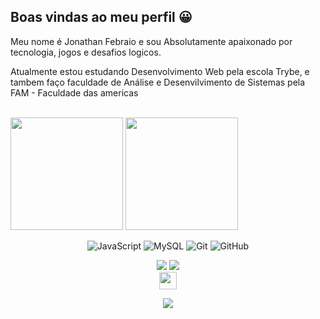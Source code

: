 

<!--
**JRaamos/JRaamos** is a ✨ _special_ ✨ repository because its `README.md` (this file) appears on your GitHub profile.


-->
## Boas vindas ao meu perfil 😀

Meu nome é Jonathan Febraio e sou Absolutamente apaixonado por tecnologia, jogos e desafios logicos.

Atualmente estou estudando Desenvolvimento Web pela escola Trybe, e tambem faço faculdade de Análise e Desenvilvimento de Sistemas pela FAM - Faculdade das americas

<br>

<!-- GITHUB STATUS -->
 
  <img height="180em" src="https://github-readme-stats.vercel.app/api?username=JRaamos&show_icons=true&theme=highcontrast&include_all_commits=true&count_private=true"/>
  
<img height="180em" src="https://github-readme-stats.vercel.app/api/top-langs/?username=JRaamos&layout=compact&langs_count=10&theme=highcontrast&hide=html,css,sql"/>


  <!-- TEMAS: dark, radical, merko, gruvbox, tokyonight, onedark, cobalt, synthwave, highcontrast, dracula -->
</div>

<br>

<!-- TECNOLOGIAS -->
<div align="center">

![JavaScript](https://img.shields.io/badge/-JavaScript-black?style=flat-square&logo=javascript)
![MySQL](https://img.shields.io/badge/-MySQL-black?style=flat-square&logo=mysql)
![Git](https://img.shields.io/badge/-Git-black?style=flat-square&logo=git)
![GitHub](https://img.shields.io/badge/-GitHub-181717?style=flat-square&logo=github)

</div>

<!-- REDES SOCIAIS -->
<div align="center">
  
  <a href="https://www.instagram.com/jonathan_febraio/" target="_blank"><img src="https://img.shields.io/badge/-Instagram-%23E4405F?style=for-the-badge&logo=instagram&logoColor=white" target="_blank"></a>
  <a href="https://www.linkedin.com/in/jonathan-ramos-77284a250/" target="_blank"><img src="https://img.shields.io/badge/-LinkedIn-%230077B5?style=for-the-badge&logo=linkedin&logoColor=white" target="_blank"></a>  
   <a href="mailto:jhonyramos46@gmail.com" target="_blank"><img src="https://play-lh.googleusercontent.com/D1Dz2BjPYev_oyksKXsdtAS66a_2Ql-sklpzTnwR9lqnDG_P5lAJEtfR70FudJ0XMA=s48-rw" style='width: 28px' target="_blank"></a>  
  
  ![](https://visitor-badge.glitch.me/badge?page_id=JRaamos)
</div>
